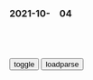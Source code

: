 ### 2021-10-　04

```note
```

<table id="tbc" style="white-space:pre-wrap">
</table>
<button onclick="toggleb()">toggle</button>
<button onclick="loadparse()">loadparse</button>
<br>
<!-- 🌸<br>🍅-　-🍑<hr>🍀 --> <textarea rows="30" cols="100" style="display: none" id="tar">

《我和我的父辈》：国际章让人无法入戏 徐峥则让人捧腹大笑｜争鸣
http://baijiahao.baidu.com/s?id=1712687192115786069

2021/10/4下午9:51:24

《d史知识大讲堂》第三讲：抗日战争的中流砥柱
http://www.chinadaily.com.cn/dfpd/2011-05/30/content_12606076_5.htm

mzd提出的新mz主义理论使gmd方面极其尴尬，既然zg有新mz主义的前途，既然zgrm可以享有rq自由，为什么还要忍受gmd一dd裁呢？
　1943年蒋介石亲自出马，请人捉刀写了一部《zg之命运》的小册子，大谈没有gmd就没有zg，
　　新h日报发表的社论，就贯以这样的标题《一dd裁，遍地是z》。在经济上，gmd的三m主义并没有改善rm的生活，经济恶化，物价飞涨，加剧了rm生活的负担。

2021/10/4下午8:44:48

gmd“新型d裁者”：蒋经g在台湾_cctv.com提供
http://news.cctv.com/science/20080126/102336.shtml

2021/10/4下午8:42:33

历史上的今天 | 1948年4月30日 zgzy发布“五一口号”_民建
https://www.sohu.com/a/463981546_121106854

视频未通过审核

2021/10/4下午8:30:52

蒋介石如何失去支持,导致知识分子抛弃gmd
https://baijiahao.baidu.com/s%3Fid%3D1609380379272115398%26wfr%3Dspider%26for%3Dpc

mzd派对和平还抱有一丝幻想，
　他们认为蒋介石是被gmd的“当权派”和“好战派”所包围，要打破这种包围，“使蒋介石能实行mz”。

面对shyl反对内战的呼声，gmd不愿回应mz的和平诉求，蒋介石认为种种反内战运动皆为鼓动：“现在捏造种种事实，来污蔑本d和，到处宣传”，只需研究宣传的方法和技术，查jm间报刊就能揭破其虚伪的宣传和打击。

这不过是自欺欺人，贺海鹏指出，无论是蒋介石也好，gmzf负责宣传的一众也好，他们始终没能清楚地意识到，宣传无法逆大众思潮而动。蒋介石无论如何指责“就利用sh上苟且偷安、因循姑息的心理”提出反对征粮、反对征兵、反对内战等各种口号以“颠倒和白，蛊惑社会，动摇国本”，这些问题都不会随着宣传而自行得到解决，而gmzf选择解决提出问题的人更是犯了大错。

1946年夏，mz同盟和其他d派在昆明发起要求和平的运动，m盟领导者李公朴与闻一多先后遭到gmd特务刺杀。李闻惨案发生后，mg时期的《zy日报》嫁祸未果，就连美国都对蒋介石zf粗暴对待知识分子而感到不满，施加压力，要蒋介石彻查此案。

本就百废待兴的经济雪上加霜，
　但蒋介石不愿回应rm期盼和平的诉求，认为所有运动背后均为所鼓动，要以严厉手段平息。

蒋介石指责mzd派和知识分子的请愿是“扰乱sh的治安，破坏zf的威信”，是“阻挠g命，破坏抗战，就是h奸，就是出卖gj的罪人”，而对于罪人，zf是不惮“依法制裁，好不姑息”的。

7月5日，蒋介石发布“戡乱动员令”，查j报刊，不断加强对舆l的钳z。7月18日，gmzf公布《动员戡乱完成宪z实施纲要》，规定对“s动p乱”的言l和行动进行严厉惩处。10月31日，公布《出版修正草案》，禁止出版d覆zf和有损z外领导人形象的言l或宣传品。

在“戡乱动员令”颁布后，gmzf的宣传机器就动员起来向m盟进攻，谩骂m盟为“奸盟”，盟员为“奸匪”，“为操纵指使之工具”。

m盟的解散与各报刊的查f使只能以舆l抗衡的mzd派和知识分子失去最后的阵地。

知识分子回应，储安平在《观察》社论中说道“本来对于zf失望的，慢慢儿的对gmd感觉绝望了。本来绝对仇视的，现在也努力了解了”。

对前途的担忧以及对gmd的失望，导致知识分子们1948年集体选择zggcd。1949年蒋介石带领的gmd失败后退守台湾。

五一口号是什么意思 [zgzy“五一口号”发布的前前后后] - 豆丁网
https://www.docin.com/p-2179963271.html

自走上zgz坛之后，一直是一dd裁的zf，不可能也不允许其他zd来分q。

gmd召开“g大”，通过了所谓“gj总动员案”，并颁布“戡乱动员令”。随后，gmd当局在上海、b平、广州等地，以gcd嫌疑犯的罪名，逮捕了大批爱g人士。

尤其对一向倡导mzzy的m盟发起攻击，说m盟是“奸盟”，说盟员是“奸匪”，

m盟在调解矛盾、呼吁和平、为团结统一说过的公道话，在当局眼里都成了罪状。

出席会议的3000 名代表中， 几乎全部是gmd代表，只有m社d、青年d为数很少的摆设代表参加了会议，选举蒋介石为总统，李宗仁为副总统， 正式宣告步入“宪z”时代，想为d裁t治披上mz法z的外衣，

就连zggmdm主派也选举产生了zggndg命委员会，宣布脱离蒋介石劫持下的反动zy，表示同gcd合作，

zg首次倡导成立排除gmd反动派在外的mz联合zf。还强调说明，“这个统一战线还必须是在zggcd的坚强的领导之下。没有zggcd的坚强领导，任何g命统一战线也是不能胜利的。”显然，zg于此时所提的联合zf中，将居于领导地位――不再是“参股”，而是“控股”了。

mzd将第23条“zgrmlx的领袖mzx万岁”划掉；将第24条“zg劳动rm和被压迫rm的组织者、zgrm解放战争的领导者zggcd万岁”改为“zhmz解放万岁”。

2021/10/5下午4:40:06

【“五一口号”记忆（24）】zg护送mz人士北上的准备工作
https://baijiahao.baidu.com/s?id=1598456908017570350&wfr=spider&for=pc

当时，香g的zz气候已日益恶化，zg在g活动不时受到g英当局的骚扰和gmd特务的严密监视。

2021/10/5下午5:41:41

口号标语之zgzy五一口号发布的前前后后（6页）-原创力文档
https://max.book118.com/html/2020/0825/7201123200002162.shtm

1948年4月30号zgzy发布五一口号，号召召开新政协会议，讨论成立m主联合z府
百年潮，zggcd五一口号发布的前前后后
2021/10/4下午6:02:50

这个发型火了！网友：zg人的浪漫
https://mbd.baidu.com/newspage/data/landingsuper?context=%7B%22nid%22%3A%22news_9753604510054724401%22%7D

http://pic.rmb.bdstatic.com/bjh/news/f0560ab4d5bf1a9ec457c67d3fbfa013.gif
http://pic.rmb.bdstatic.com/bjh/news/a6f8096d6bef18a116e5fb39d93ccffd.png
http://pic.rmb.bdstatic.com/bjh/news/5b10c332471768f4b6194a7ded52879d.jpeg

2021/10/4下午2:06:31

东成西就：梁家辉忘词，即兴临场发挥，岂料直接超越剧本成就经典,影视,喜剧片,好看视频
https://haokan.baidu.com/v?vid=4771105433292178225&sfrom=baidu-feed

互相伤害

2021/10/4下午4:02:32

<font size="4"><b>
那年那兔那些事儿：兔子教鹰酱三三制，鹰酱用火箭筒，被兔子暴揍,动漫,国g产动漫,好看视频</b></font><br>
https://haokan.baidu.com/v?vid=16019009431511114082&sfrom=baidu-feed

这种只会依靠装备优势，进行火力覆盖的行为，和流氓鹰酱有什么区别。

<font size="1" style="color:#DCDCDC"><b>2021/11/24 上午11:00:31</b></font>
那年那兔那些事：鹰酱换回了战俘，兔子换回顶鹰酱五个师的苹果树,动漫,g产动漫,好看视频
https://haokan.baidu.com/v?vid=11416315200439436277

你敢动我试试

来战啊

新闻

脑残片

2021/10/4下午3:41:43

<font size="4"><b>
那年那兔那些事儿：鹰酱和兔子各放狠话，围观群众都看呆了,动漫,g产动漫,好看视频</b></font><br>
https://haokan.baidu.com/v?vid=7164007938107601698&sfrom=baidu-feed

早晚宰了你，魂淡。

撑不到早完啦，魂淡。

<font size="1" style="color:#DCDCDC"><b>2021/11/26 上午10:34:38</b></font>

那年那兔那些事儿：弱小就要被欺负！两大g小g不入伙大打出手！,动漫,g产动漫,好看视频
https://haokan.baidu.com/v?vid=6248158700232082728&sfrom=baidu-feed

得不到那就干脆彻底毁掉

骆驼流泪，仿制AK，肩扛火箭

听着外面世界的炮火声。

2021/10/4下午3:35:34

<font size="2"><b>
那年那兔：小白兔迎接鹰酱，拿着白裤衩摇来摇去，太搞笑了！,动漫,g产动漫,好看视频</b></font><br>
https://haokan.baidu.com/v?vid=5425629487956077644&sfrom=baidu-feed

<font size="1" style="color:#DCDCDC"><b>2021/12/14 下午2:43:58</b></font><br>

那年那兔那些事儿：兔子真欠揍，看见鹰酱竟举白旗，真怂啊,动漫,g产动漫,好看视频
https://haokan.baidu.com/v?vid=13895535686646115625&sfrom=baidu-feed

三兔羡慕目光

三兔摇白旗

你来追我啊
髯翁：梦境背光

哈哈哈哈
髯翁：蜜月期

人家也想要好棒好棒的战斗姬

我不管，我不管
https://i.loli.net/2021/10/04/dONRBykljgiAH8V.png

你打算给多少钱

亲啊，君子之交淡如水。君子之交，我们不是君子吗？
想想作者临死前说过的话吧。

好像有点道理。那这样吧，我算你便宜一点。

你还没有悟到君子的精髓呀。小钱钱这种东西虽好，但是取之有道。节操，节操啊，你懂吗。
想想作者临死前三天所说的话吧。

今天虽然没更新，但是有一种谜之淡定。

那个，亲，不是有军事援助神马的吗？

一旦玩起来根本就停不下来好嘛。
https://i.loli.net/2021/10/04/zGqoIOUi2JVyFEl.png

人家也想要好多的小钱钱啊。
https://i.loli.net/2021/10/04/yZGUEN6q7jKYg9l.png

2021/10/4上午11:28:32

踢猫效应：坏情绪传染危害不小，甚至伤到自己，一定要尽力规避
https://baijiahao.baidu.com/s?id=1711310442584780391&wfr=spider&for=pc

夫妻吵架竟把孩子抛出窗外？踢猫效应有多可怕？无知太可悲！
https://baijiahao.baidu.com/s?id=1711127225117251516&wfr=spider&for=pc

小故事大道理 踢 猫 效 应|孔子|火气_网易订阅
https://www.163.com/dy/article/GGL9DKUP0543W4IZ.html

不迁怒，不贰过。

——《论语》

2021/10/4上午11:16:35

网红贵州牙妹被永久封禁，为红打掉两颗门牙，靠恶搞扮丑圈粉30万,搞笑,恶搞整蛊,好看视频
https://haokan.baidu.com/v?vid=879628222214163592&sfrom=baidu-feed

2021/10/4上午11:20:27

游客不文明行为被黑猩猩学去了……
https://mbd.baidu.com/newspage/data/landingsuper?context=%7B%22nid%22%3A%22news_9130535416604494493%22%7D

2021/10/4上午11:16:46

“放倒埼玉200次”,动漫漫画,动漫漫画,好看视频
https://haokan.baidu.com/v?vid=4363282084608365215&sfrom=baidu-feed

一副悠闲的样子，
我至少能放倒你200次。

这家伙，好可怕的力量。

2021/10/4上午11:10:26

隔100年就出现和自己一样的人，马云撞脸满族贵妇，专家无法解释,娱乐,明星动态,好看视频
https://haokan.baidu.com/v?vid=517351977646041461&tab=

2021/10/4上午11:09:41

</textarea> <!-- 🍀<br>🍑-　-🍅<hr>🌸 -->

```tip
```

<script src="https://cdn.jsdelivr.net/npm/jquery@3.5.1/dist/jquery.min.js"></script>

<link rel="stylesheet" href="https://cdn.jsdelivr.net/gh/fancyapps/fancybox@3.5.7/dist/jquery.fancybox.min.css" />
<script src="https://cdn.jsdelivr.net/gh/fancyapps/fancybox@3.5.7/dist/jquery.fancybox.min.js"></script>

<script type="text/javascript">

var __urlRegex = /(\b(https?|ftp|file):\/\/[-A-Z0-9+&@#\/%?=~_|!:,.;]*[-A-Z0-9+&@#\/%=~_|])/ig;
var __imgRegex = /\.(?:jpe?g|gif|png)$/i;

loadparse();

function parseURL($string){

    var exp = __urlRegex;
    return $string.replace(exp,function(match){
            __imgRegex.lastIndex=0;
            if(__imgRegex.test(match)){
                return '<a data-fancybox="gallery" href="' + match.replace("/p=700", "")
                 + '"><img src="' + match.replace("/p=700", "/p=160x200")+'" width="64"></a>';
            }
            else{
                return '<a href="' + match + '" target="_blank">' + match + '</a>';
            }
        }
    );
}

function loadparse() {
  tbc.innerHTML = parseURL(tar.value);
}

function toggleb() {
  var x = document.getElementById("tar");
  if (x.style.display === "none") {
    x.style.display = "";
  } else {
    x.style.display = "none";
  }
}

</script>
